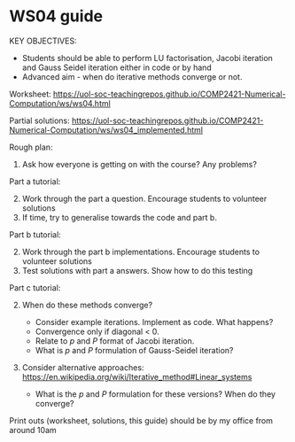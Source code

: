 # WS04 guide

KEY OBJECTIVES:

- Students should be able to perform LU factorisation, Jacobi iteration and Gauss Seidel iteration either in code or by hand
- Advanced aim - when do iterative methods converge or not.

Worksheet:
<https://uol-soc-teachingrepos.github.io/COMP2421-Numerical-Computation/ws/ws04.html>

Partial solutions:
<https://uol-soc-teachingrepos.github.io/COMP2421-Numerical-Computation/ws/ws04_implemented.html>

Rough plan:

1. Ask how everyone is getting on with the course? Any problems?

Part a tutorial:

2. Work through the part a question. Encourage students to volunteer solutions
3. If time, try to generalise towards the code and part b.

Part b tutorial:

2. Work through the part b implementations. Encourage students to volunteer solutions
3. Test solutions with part a answers. Show how to do this testing

Part c tutorial:

2. When do these methods converge?

    - Consider example iterations. Implement as code. What happens?
    - Convergence only if diagonal < 0.
    - Relate to $p$ and $P$ format of Jacobi iteration.
    - What is $p$ and $P$ formulation of Gauss-Seidel iteration?

3. Consider alternative approaches: https://en.wikipedia.org/wiki/Iterative_method#Linear_systems

    - What is the $p$ and $P$ formulation for these versions? When do they converge?

Print outs (worksheet, solutions, this guide) should be by my office from around 10am
